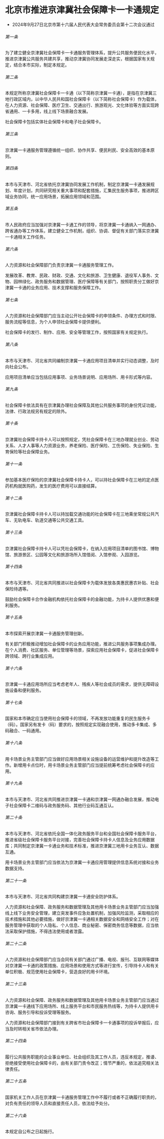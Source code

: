 # 北京市推进京津冀社会保障卡一卡通规定

- 2024年9月27日北京市第十六届人民代表大会常务委员会第十二次会议通过

<!-- INFO END -->

###### 第一条

为了建立健全京津冀社会保障卡一卡通服务管理体系，提升公共服务便民化水平，推进京津冀公共服务共建共享，推动京津冀协同发展走深走实，根据国家有关规定，结合本市实际，制定本规定。

###### 第二条

本规定所称京津冀社会保障卡一卡通（以下简称京津冀一卡通），是指在京津冀三地行政区域内，以中华人民共和国社会保障卡（以下简称社会保障卡）作为载体，在人力资源、社会保障、医疗卫生、交通出行、旅游观光、文化体验等方面实现跨省通用、一卡多用，线上线下场景融合发展。

社会保障卡包括实体社会保障卡和电子社会保障卡。

###### 第三条

京津冀一卡通服务管理遵循统一组织、协作共享、便民利民、安全高效的基本原则。

###### 第四条

本市与天津市、河北省依托京津冀协同发展工作机制，制定京津冀一卡通发展规划、年度计划，共同研究相关重大事项和配套措施，汇集民生服务事项，推进跨区域业务协同，统一应用场景，拓展应用领域和范围。

###### 第五条

市人民政府应当加强对京津冀一卡通工作的领导，将京津冀一卡通纳入一网通办、跨省通办等工作体系，建立健全工作机制，组织、协调、督促有关部门落实京津冀一卡通相关工作任务。

###### 第六条

人力资源和社会保障部门负责京津冀一卡通服务管理工作。

发展改革、教育、民政、财政、交通、文化和旅游、卫生健康、退役军人事务、文物、园林绿化、政务服务和数据管理、医疗保障等有关部门，按照职责分工做好京津冀一卡通的业务应用、技术支撑和服务保障工作。

###### 第七条

人力资源和社会保障部门应当主动公开社会保障卡的申领条件、办理方式和时限、服务流程等信息，为个人申领社会保障卡提供便利。

社会保障卡的发行、制作、应用、安全等管理工作，按照国家有关规定执行。

###### 第八条

本市与天津市、河北省共同编制京津冀一卡通应用项目清单并实行动态调整，及时向社会公布。

应用项目清单应当包括应用事项、业务场景说明、应用场所、用卡形式等内容。

###### 第九条

社会保障卡依法具有在京津冀办理社会保障及其他公共服务事项的身份凭证功能，法律、行政法规另有规定的除外。

###### 第十条

京津冀社会保障卡持卡人可以按照规定，凭社会保障卡在三地办理就业创业、劳动关系、人才人事等人力资源业务，养老保险、医疗保险、工伤保险、失业保险、生育保险等社会保障业务。

###### 第十一条

参加基本医疗保险的京津冀社会保障卡持卡人，可以持社会保障卡在三地的定点医药机构就医购药，发生的医疗费用可以直接结算。

###### 第十二条

京津冀社会保障卡持卡人可以持加载交通功能的社会保障卡在三地乘坐常规公共汽车、无轨电车、轨道交通等公共交通工具。

###### 第十三条

京津冀社会保障卡持卡人可以凭社会保障卡，在纳入应用项目清单的图书馆、博物馆、旅游景区、公园等文化和旅游场所入馆借阅、入馆参观、入园游览。

###### 第十四条

本市与天津市、河北省共同推进以社会保障卡为载体发放各类惠民惠农补贴、社会保险待遇等。

鼓励社会保障卡合作金融机构依托社会保障卡的金融功能，为持卡人提供优惠和便利服务。

###### 第十五条

本市探索开展京津冀一卡通服务管理创新。

有关部门积极推动增加社会保障卡的业务应用功能，推进公共服务事项集成办理。在个人消费、社区服务、单位管理等场景，探索应用社会保障卡，促进社会保障卡跨领域、跨行业集成应用。

###### 第十六条

京津冀一卡通应用场所应当考虑老年人、残疾人等社会成员的需求，提供无障碍设施设备和便利服务。

###### 第十七条

国家和本市确定应当使用社会保障卡的领域，不再发放功能重复的民生服务卡（码）。国家另有发卡（码）要求的，按照规定实现融合使用，推动多卡集成、多码融合、一码通用。

###### 第十八条

用卡场景业务主管部门应当做好应用场景相关设施设备的运营维护和提升改造等工作。新增用卡点位时，用卡场景业务主管部门应当提前统筹考虑社会保障卡的应用。

###### 第十九条

本市与天津市、河北省共同推进京津冀一卡通和京津冀一网通办融合发展，推动电子社会保障卡二维码与政务服务码、其他行业码互通互认。

###### 第二十条

本市与天津市、河北省依托全国一体化政务服务平台和全国社会保障卡服务平台，推进省级社会保障卡服务平台对接，完善社会保障卡持卡人信息及业务应用数据库；共同制定京津冀一卡通业务和技术标准，推进京津冀三地用卡业务互认、数据互通。

用卡场景业务主管部门应当依法为京津冀一卡通应用管理提供信息系统对接和业务数据支持。

###### 第二十一条

本市与天津市、河北省共同构建京津冀一卡通安全防护体系。

人力资源和社会保障、政务服务和数据管理及其他用卡场景业务主管部门应当加强线上线下业务安全管理，建立突发事件应急处置机制，加强风险监测，采取相应的技术措施和其他必要措施，做好京津冀一卡通相关数据安全和网络安全工作；对在服务管理中获取的个人隐私、个人信息、商业秘密、保密商务信息等数据，应当依法采取保护措施，不得违法使用或者泄露。

###### 第二十二条

人力资源和社会保障部门应当会同有关部门通过广播、电视、报刊、互联网等媒体对京津冀一卡通的政策措施、应用场景和使用方式等进行宣传，引导持卡人和有关单位积极、规范使用社会保障卡，营造良好的用卡环境。

###### 第二十三条

人力资源和社会保障、政务服务和数据管理及其他用卡场景业务主管部门应当通过京津冀一卡通线下应用场所、线上服务平台和市民服务热线等，为持卡人提供用卡咨询、服务引导和投诉受理等服务。

人力资源和社会保障部门接到有关跨省市社会保障卡一卡通事项的投诉举报后，应当及时转相关省市依法办理。

###### 第二十四条

履行公共服务职能的企业事业单位、社会组织及其工作人员，违反本规定，推诿、拒绝接受使用社会保障卡的，由有关部门责令改正；情节严重的，依法追究相关法律责任。

###### 第二十五条

国家机关工作人员在京津冀一卡通服务管理工作中不履行或者不正确履行职责的，对负有责任的领导人员和直接责任人员，依法给予处分。

###### 第二十六条

本规定自公布之日起施行。
